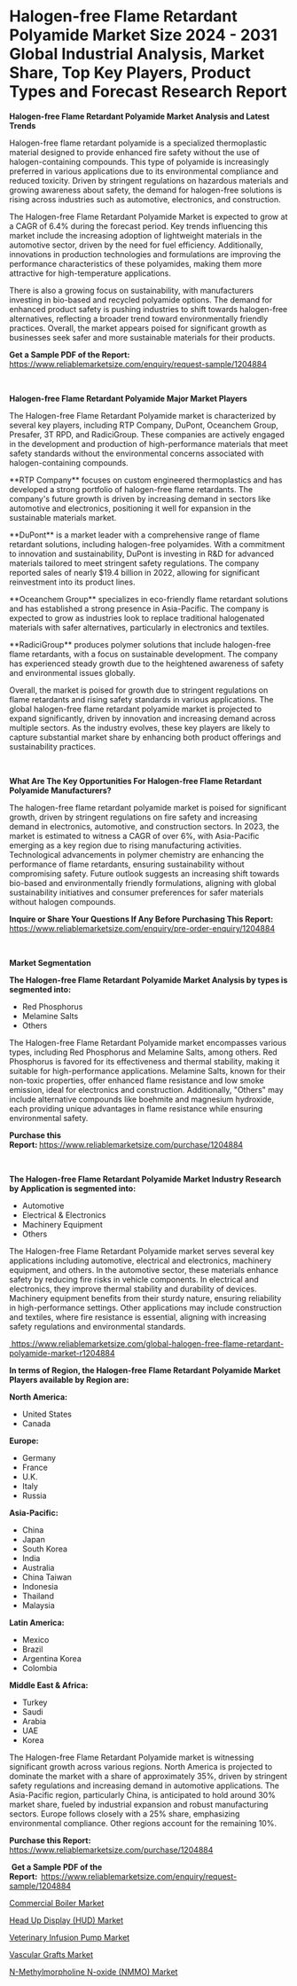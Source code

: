 <p><h1>Halogen-free Flame Retardant Polyamide Market Size 2024 - 2031 Global Industrial Analysis, Market Share, Top Key Players, Product Types and Forecast Research Report</h1></p><p><strong>Halogen-free Flame Retardant Polyamide Market Analysis and Latest Trends</strong></p>
<p><p>Halogen-free flame retardant polyamide is a specialized thermoplastic material designed to provide enhanced fire safety without the use of halogen-containing compounds. This type of polyamide is increasingly preferred in various applications due to its environmental compliance and reduced toxicity. Driven by stringent regulations on hazardous materials and growing awareness about safety, the demand for halogen-free solutions is rising across industries such as automotive, electronics, and construction.</p><p>The Halogen-free Flame Retardant Polyamide Market is expected to grow at a CAGR of 6.4% during the forecast period. Key trends influencing this market include the increasing adoption of lightweight materials in the automotive sector, driven by the need for fuel efficiency. Additionally, innovations in production technologies and formulations are improving the performance characteristics of these polyamides, making them more attractive for high-temperature applications.</p><p>There is also a growing focus on sustainability, with manufacturers investing in bio-based and recycled polyamide options. The demand for enhanced product safety is pushing industries to shift towards halogen-free alternatives, reflecting a broader trend toward environmentally friendly practices. Overall, the market appears poised for significant growth as businesses seek safer and more sustainable materials for their products.</p></p>
<p><strong>Get a Sample PDF of the Report:&nbsp;</strong> <a href="https://www.reliablemarketsize.com/enquiry/request-sample/1204884?utm_campaign=1592&utm_medium=2&utm_source=Github&utm_content=ia&utm_term=16102024&utm_id=halogen-free-flame-retardant-polyamide">https://www.reliablemarketsize.com/enquiry/request-sample/1204884</a></p>
<p>&nbsp;</p>
<p><strong>Halogen-free Flame Retardant Polyamide Major Market Players</strong></p>
<p><p>The Halogen-free Flame Retardant Polyamide market is characterized by several key players, including RTP Company, DuPont, Oceanchem Group, Presafer, 3T RPD, and RadiciGroup. These companies are actively engaged in the development and production of high-performance materials that meet safety standards without the environmental concerns associated with halogen-containing compounds.</p><p>**RTP Company** focuses on custom engineered thermoplastics and has developed a strong portfolio of halogen-free flame retardants. The company's future growth is driven by increasing demand in sectors like automotive and electronics, positioning it well for expansion in the sustainable materials market.</p><p>**DuPont** is a market leader with a comprehensive range of flame retardant solutions, including halogen-free polyamides. With a commitment to innovation and sustainability, DuPont is investing in R&D for advanced materials tailored to meet stringent safety regulations. The company reported sales of nearly $19.4 billion in 2022, allowing for significant reinvestment into its product lines.</p><p>**Oceanchem Group** specializes in eco-friendly flame retardant solutions and has established a strong presence in Asia-Pacific. The company is expected to grow as industries look to replace traditional halogenated materials with safer alternatives, particularly in electronics and textiles.</p><p>**RadiciGroup** produces polymer solutions that include halogen-free flame retardants, with a focus on sustainable development. The company has experienced steady growth due to the heightened awareness of safety and environmental issues globally.</p><p>Overall, the market is poised for growth due to stringent regulations on flame retardants and rising safety standards in various applications. The global halogen-free flame retardant polyamide market is projected to expand significantly, driven by innovation and increasing demand across multiple sectors. As the industry evolves, these key players are likely to capture substantial market share by enhancing both product offerings and sustainability practices.</p></p>
<p>&nbsp;</p>
<p><strong>What Are The Key Opportunities For Halogen-free Flame Retardant Polyamide Manufacturers?</strong></p>
<p><p>The halogen-free flame retardant polyamide market is poised for significant growth, driven by stringent regulations on fire safety and increasing demand in electronics, automotive, and construction sectors. In 2023, the market is estimated to witness a CAGR of over 6%, with Asia-Pacific emerging as a key region due to rising manufacturing activities. Technological advancements in polymer chemistry are enhancing the performance of flame retardants, ensuring sustainability without compromising safety. Future outlook suggests an increasing shift towards bio-based and environmentally friendly formulations, aligning with global sustainability initiatives and consumer preferences for safer materials without halogen compounds.</p></p>
<p><strong>Inquire or Share Your Questions If Any Before Purchasing This Report:</strong> <a href="https://www.reliablemarketsize.com/enquiry/pre-order-enquiry/1204884?utm_campaign=1592&utm_medium=2&utm_source=Github&utm_content=ia&utm_term=16102024&utm_id=halogen-free-flame-retardant-polyamide">https://www.reliablemarketsize.com/enquiry/pre-order-enquiry/1204884</a></p>
<p>&nbsp;</p>
<p><strong>Market Segmentation</strong></p>
<p><strong>The Halogen-free Flame Retardant Polyamide Market Analysis by types is segmented into:</strong></p>
<p><ul><li>Red Phosphorus</li><li>Melamine Salts</li><li>Others</li></ul></p>
<p><p>The Halogen-free Flame Retardant Polyamide market encompasses various types, including Red Phosphorus and Melamine Salts, among others. Red Phosphorus is favored for its effectiveness and thermal stability, making it suitable for high-performance applications. Melamine Salts, known for their non-toxic properties, offer enhanced flame resistance and low smoke emission, ideal for electronics and construction. Additionally, "Others" may include alternative compounds like boehmite and magnesium hydroxide, each providing unique advantages in flame resistance while ensuring environmental safety.</p></p>
<p><strong>Purchase this Report:&nbsp;</strong><a href="https://www.reliablemarketsize.com/purchase/1204884?utm_campaign=1592&utm_medium=2&utm_source=Github&utm_content=ia&utm_term=16102024&utm_id=halogen-free-flame-retardant-polyamide">https://www.reliablemarketsize.com/purchase/1204884</a></p>
<p>&nbsp;</p>
<p><strong>The Halogen-free Flame Retardant Polyamide Market Industry Research by Application is segmented into:</strong></p>
<p><ul><li>Automotive</li><li>Electrical & Electronics</li><li>Machinery Equipment</li><li>Others</li></ul></p>
<p><p>The Halogen-free Flame Retardant Polyamide market serves several key applications including automotive, electrical and electronics, machinery equipment, and others. In the automotive sector, these materials enhance safety by reducing fire risks in vehicle components. In electrical and electronics, they improve thermal stability and durability of devices. Machinery equipment benefits from their sturdy nature, ensuring reliability in high-performance settings. Other applications may include construction and textiles, where fire resistance is essential, aligning with increasing safety regulations and environmental standards.</p></p>
<p><a href="https://www.reliablemarketsize.com/global-halogen-free-flame-retardant-polyamide-market-r1204884?utm_campaign=1592&utm_medium=2&utm_source=Github&utm_content=ia&utm_term=16102024&utm_id=halogen-free-flame-retardant-polyamide">&nbsp;https://www.reliablemarketsize.com/global-halogen-free-flame-retardant-polyamide-market-r1204884</a></p>
<p><strong>In terms of Region, the Halogen-free Flame Retardant Polyamide Market Players available by Region are:</strong></p>
<p>
    <p> <strong> North America: </strong>
        <ul>
            <li>United States</li>
            <li>Canada</li>
        </ul>
        </p> 
    <p> <strong> Europe: </strong>
        <ul>
            <li>Germany</li>
            <li>France</li>
            <li>U.K.</li>
            <li>Italy</li>
            <li>Russia</li>
        </ul>
        </p> 
    <p> <strong> Asia-Pacific: </strong>
        <ul>
            <li>China</li>
            <li>Japan</li>
            <li>South Korea</li>
            <li>India</li>
            <li>Australia</li>
            <li>China Taiwan</li>
            <li>Indonesia</li>
            <li>Thailand</li>
            <li>Malaysia</li>
        </ul>
        </p> 
    <p> <strong> Latin America: </strong>
        <ul>
            <li>Mexico</li>
            <li>Brazil</li>
            <li>Argentina Korea</li>
            <li>Colombia</li>
        </ul>
        </p> 
    <p> <strong> Middle East & Africa: </strong>
        <ul>
            <li>Turkey</li>
            <li>Saudi</li>
            <li>Arabia</li>
            <li>UAE</li>
            <li>Korea</li>
        </ul>
    </p>
    </p>
<p><p>The Halogen-free Flame Retardant Polyamide market is witnessing significant growth across various regions. North America is projected to dominate the market with a share of approximately 35%, driven by stringent safety regulations and increasing demand in automotive applications. The Asia-Pacific region, particularly China, is anticipated to hold around 30% market share, fueled by industrial expansion and robust manufacturing sectors. Europe follows closely with a 25% share, emphasizing environmental compliance. Other regions account for the remaining 10%.</p></p>
<p><strong>Purchase this Report: </strong><a href="https://www.reliablemarketsize.com/purchase/1204884?utm_campaign=1592&utm_medium=2&utm_source=Github&utm_content=ia&utm_term=16102024&utm_id=halogen-free-flame-retardant-polyamide">https://www.reliablemarketsize.com/purchase/1204884</a></p>
<p>&nbsp;<strong>Get a Sample PDF of the Report:&nbsp;&nbsp;</strong><a href="https://www.reliablemarketsize.com/enquiry/request-sample/1204884?utm_campaign=1592&utm_medium=2&utm_source=Github&utm_content=ia&utm_term=16102024&utm_id=halogen-free-flame-retardant-polyamide">https://www.reliablemarketsize.com/enquiry/request-sample/1204884</a></p>
<p><strong></strong></p>
<p><p><a href="https://www.linkedin.com/pulse/global-commercial-boiler-nexus-sector-confluences-regional-fqsec?trk=public_post_embed_feed-article-content&utm_campaign=1592&utm_medium=2&utm_source=Github&utm_content=ia&utm_term=16102024&utm_id=halogen-free-flame-retardant-polyamide">Commercial Boiler Market</a></p><p><a href="https://www.linkedin.com/pulse/future-innovation-global-head-up-display-hud-market-growth-wdwtc?trk=public_post_embed_feed-article-content&utm_campaign=1592&utm_medium=2&utm_source=Github&utm_content=ia&utm_term=16102024&utm_id=halogen-free-flame-retardant-polyamide">Head Up Display (HUD) Market</a></p><p><a href="https://www.linkedin.com/pulse/veterinary-infusion-pump-market-transformation-comparative-1rkfc?trk=public_post_embed_feed-article-content&utm_campaign=1592&utm_medium=2&utm_source=Github&utm_content=ia&utm_term=16102024&utm_id=halogen-free-flame-retardant-polyamide">Veterinary Infusion Pump Market</a></p><p><a href="https://www.linkedin.com/pulse/global-vascular-grafts-industry-analysis-share-growth-n0j9c?trk=public_post_embed_feed-article-content&utm_campaign=1592&utm_medium=2&utm_source=Github&utm_content=ia&utm_term=16102024&utm_id=halogen-free-flame-retardant-polyamide">Vascular Grafts Market</a></p><p><a href="https://www.linkedin.com/pulse/digital-transformation-n-methylmorpholine-n-oxide-nmmo-yoxpc?trk=public_post_embed_feed-article-content&utm_campaign=1592&utm_medium=2&utm_source=Github&utm_content=ia&utm_term=16102024&utm_id=halogen-free-flame-retardant-polyamide">N-Methylmorpholine N-oxide (NMMO) Market</a></p></p>